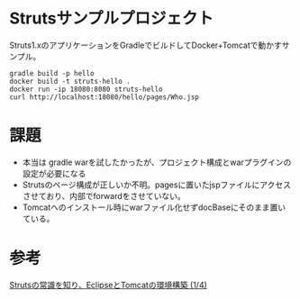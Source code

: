 # Strutsサンプルプロジェクト

Struts1.xのアプリケーションをGradleでビルドしてDocker+Tomcatで動かすサンプル。  

```Console
gradle build -p hello
docker build -t struts-hello .
docker run -ip 18080:8080 struts-hello
curl http://localhost:18080/hello/pages/Who.jsp
```

# 課題
* 本当は gradle warを試したかったが、プロジェクト構成とwarプラグインの設定が必要になる
* Strutsのページ構成が正しいか不明。pagesに置いたjspファイルにアクセスさせており、内部でforwardをさせていない。
* Tomcatへのインストール時にwarファイル化せずdocBaseにそのまま置いている。

# 参考
[Strutsの常識を知り、EclipseとTomcatの環境構築 (1/4)](http://www.atmarkit.co.jp/ait/articles/0807/31/news129.html)
